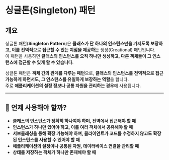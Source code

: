 # **싱글톤(Singleton) 패턴**

## **개요**  
싱글톤 패턴(**Singleton Pattern**)은 **클래스가 단 하나의 인스턴스만을 가지도록 보장하고, 이를 전역적으로 접근할 수 있는 지점을 제공하는** 생성(Creational) 패턴입니다.  
이 패턴을 사용하면 **클래스의 인스턴스를 오직 하나만 생성하고, 다른 객체들이 그 인스턴스에 접근할 수 있게 할 수 있습니다**.  

싱글톤 패턴은 **객체 간의 관계를 다루는 패턴**으로, **클래스의 인스턴스를 전역적으로 접근 가능하게 하면서도, 그 인스턴스를 유일하게 보장하는 역할**을 합니다.  
주로 **애플리케이션의 설정 정보나 공통 자원을 관리하는 경우**에 사용됩니다.  

---

## **📌 언제 사용해야 할까?**
- **클래스의 인스턴스가 정확히 하나여야 하며, 전역에서 접근해야 할 때**
- **인스턴스가 하나만 있어야 하고, 이를 여러 객체에서 공유해야 할 때**
- **서브클래싱을 통해 확장 가능해야 하며, 클라이언트가 코드를 수정하지 않고도 확장된 인스턴스를 사용할 수 있어야 할 때**
- **애플리케이션의 설정이나 공통된 자원, 데이터베이스 연결을 관리할 때**
- **상태를 저장하는 객체가 하나만 존재해야 할 때**